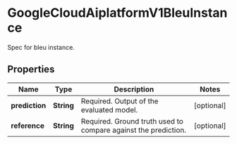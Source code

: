 

# GoogleCloudAiplatformV1BleuInstance

Spec for bleu instance.

## Properties

| Name | Type | Description | Notes |
|------------ | ------------- | ------------- | -------------|
|**prediction** | **String** | Required. Output of the evaluated model. |  [optional] |
|**reference** | **String** | Required. Ground truth used to compare against the prediction. |  [optional] |



